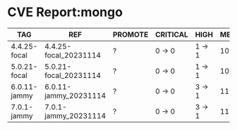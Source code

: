 # CVE Report:mongo
|     TAG      |          REF          | PROMOTE | CRITICAL |  HIGH  |  MEDIUM  |   LOW    | UNKNOWN |
|--------------|-----------------------|---------|----------|--------|----------|----------|---------|
| 4.4.25-focal | 4.4.25-focal_20231114 | ?       | 0 -> 0   | 1 -> 1 | 10 -> 5  | 34 -> 30 | 0 -> 0  |
| 5.0.21-focal | 5.0.21-focal_20231114 | ?       | 0 -> 0   | 1 -> 1 | 10 -> 5  | 34 -> 30 | 0 -> 0  |
| 6.0.11-jammy | 6.0.11-jammy_20231114 | ?       | 0 -> 0   | 3 -> 1 | 11 -> 10 | 38 -> 35 | 0 -> 0  |
| 7.0.1-jammy  | 7.0.1-jammy_20231114  | ?       | 0 -> 0   | 3 -> 1 | 11 -> 10 | 38 -> 35 | 0 -> 0  |
